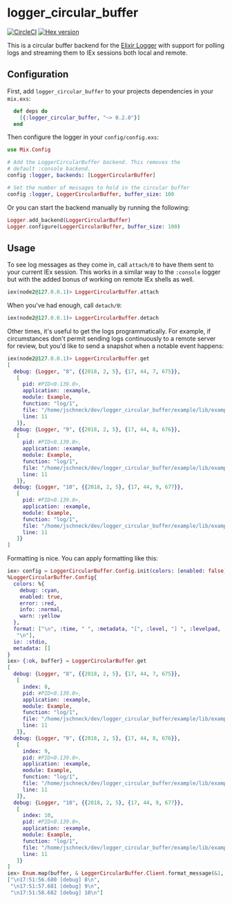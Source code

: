 # logger_circular_buffer

[![CircleCI](https://circleci.com/gh/nerves-project/logger_circular_buffer.svg?style=svg)](https://circleci.com/gh/nerves-project/logger_circular_buffer)
[![Hex version](https://img.shields.io/hexpm/v/logger_circular_buffer.svg "Hex version")](https://hex.pm/packages/logger_circular_buffer)

This is a circular buffer backend for the [Elixir
Logger](https://hexdocs.pm/logger/Logger.html) with support for polling logs and
streaming them to IEx sessions both local and remote.

## Configuration

First, add `logger_circular_buffer` to your projects dependencies in your
`mix.exs`:

```elixir
  def deps do
    [{:logger_circular_buffer, "~> 0.2.0"}]
  end
```

Then configure the logger in your `config/config.exs`:

```elixir
use Mix.Config

# Add the LoggerCircularBuffer backend. This removes the
# default :console backend.
config :logger, backends: [LoggerCircularBuffer]

# Set the number of messages to hold in the circular buffer
config :logger, LoggerCircularBuffer, buffer_size: 100
```

Or you can start the backend manually by running the following:

```elixir
Logger.add_backend(LoggerCircularBuffer)
Logger.configure(LoggerCircularBuffer, buffer_size: 100)
```

## Usage

To see log messages as they come in, call `attach/0` to have them sent to your
current IEx session. This works in a similar way to the `:console` logger but
with the added bonus of working on remote IEx shells as well.

```elixir
iex(node2@127.0.0.1)> LoggerCircularBuffer.attach
```

When you've had enough, call `detach/0`:

```elixir
iex(node2@127.0.0.1)> LoggerCircularBuffer.detach
```

Other times, it's useful to get the logs programmatically. For example, if
circumstances don't permit sending logs continuously to a remote server for
review, but you'd like to send a snapshot when a notable event happens:

```elixir
iex(node2@127.0.0.1)> LoggerCircularBuffer.get
[
  debug: {Logger, "8", {{2018, 2, 5}, {17, 44, 7, 675}},
   [
     pid: #PID<0.139.0>,
     application: :example,
     module: Example,
     function: "log/1",
     file: "/home/jschneck/dev/logger_circular_buffer/example/lib/example.ex",
     line: 11
   ]},
  debug: {Logger, "9", {{2018, 2, 5}, {17, 44, 8, 676}},
   [
     pid: #PID<0.139.0>,
     application: :example,
     module: Example,
     function: "log/1",
     file: "/home/jschneck/dev/logger_circular_buffer/example/lib/example.ex",
     line: 11
   ]},
  debug: {Logger, "10", {{2018, 2, 5}, {17, 44, 9, 677}},
   [
     pid: #PID<0.139.0>,
     application: :example,
     module: Example,
     function: "log/1",
     file: "/home/jschneck/dev/logger_circular_buffer/example/lib/example.ex",
     line: 11
   ]}
]
```

Formatting is nice. You can apply formatting like this:

```elixir
iex> config = LoggerCircularBuffer.Config.init(colors: [enabled: false])
%LoggerCircularBuffer.Config{
  colors: %{
    debug: :cyan,
    enabled: true,
    error: :red,
    info: :normal,
    warn: :yellow
  },
  format: ["\n", :time, " ", :metadata, "[", :level, "] ", :levelpad, :message,
   "\n"],
  io: :stdio,
  metadata: []
}
iex> {:ok, buffer} = LoggerCircularBuffer.get
[
  debug: {Logger, "8", {{2018, 2, 5}, {17, 44, 7, 675}},
   [
     index: 8,
     pid: #PID<0.139.0>,
     application: :example,
     module: Example,
     function: "log/1",
     file: "/home/jschneck/dev/logger_circular_buffer/example/lib/example.ex",
     line: 11
   ]},
  debug: {Logger, "9", {{2018, 2, 5}, {17, 44, 8, 676}},
   [
     index: 9,
     pid: #PID<0.139.0>,
     application: :example,
     module: Example,
     function: "log/1",
     file: "/home/jschneck/dev/logger_circular_buffer/example/lib/example.ex",
     line: 11
   ]},
  debug: {Logger, "10", {{2018, 2, 5}, {17, 44, 9, 677}},
   [
     index: 10,
     pid: #PID<0.139.0>,
     application: :example,
     module: Example,
     function: "log/1",
     file: "/home/jschneck/dev/logger_circular_buffer/example/lib/example.ex",
     line: 11
   ]}
]
iex> Enum.map(buffer, & LoggerCircularBuffer.Client.format_message(&1, config)) |> Enum.map(&IO.iodata_to_binary/1)
["\n17:51:56.680 [debug] 8\n",
 "\n17:51:57.681 [debug] 9\n",
 "\n17:51:58.682 [debug] 10\n"]
```
